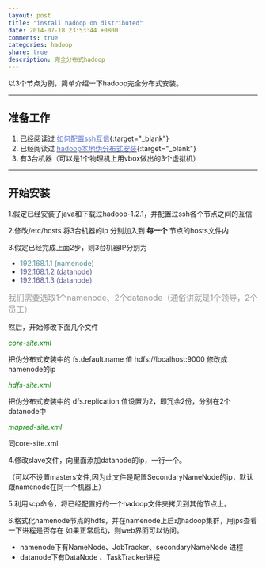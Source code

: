 ```yaml
---
layout: post
title: "install hadoop on distributed"
date: 2014-07-18 23:53:44 +0800
comments: true
categories: hadoop
share: true
description: 完全分布式hadoop
---
```

以3个节点为例，简单介绍一下hadoop完全分布式安装。

<!--more-->

---

## 准备工作
1.  已经阅读过 [<font color="#5a72ca">如何配置ssh互信</font>](http://blog.yuanxiaolong.cn/blog/2014/07/13/install-ssh-and-config/){:target="_blank"}
2.  已经阅读过 [<font color="#5a72ca">hadoop本地伪分布式安装</font>](http://blog.yuanxiaolong.cn/blog/2014/07/12/install-hadoop-on-local/){:target="_blank"}
3.  有3台机器（可以是1个物理机上用vbox做出的3个虚拟机）

---

## 开始安装
1.假定已经安装了java和下载过hadoop-1.2.1，并配置过ssh各个节点之间的互信

2.修改/etc/hosts 将3台机器的ip 分别加入到 **每一个** 节点的hosts文件内

3.假定已经完成上面2步，则3台机器IP分别为

* <font color="#558c96" >192.168.1.1  (namenode) </font>
* <font color="#555796" >192.168.1.2  (datanode) </font>
* <font color="#555796" >192.168.1.3  (datanode) </font>

<font color="#999698" size="3">我们需要选取1个namenode、2个datanode（通俗讲就是1个领导，2个员工）</font>

然后，开始修改下面几个文件

*<font color="green">core-site.xml</font>*

把伪分布式安装中的 fs.default.name 值 hdfs://localhost:9000 修改成namenode的ip

*<font color="green">hdfs-site.xml</font>*

把伪分布式安装中的 dfs.replication 值设置为2，即冗余2份，分别在2个datanode中

*<font color="green">mapred-site.xml</font>*

同core-site.xml

4.修改slave文件，向里面添加datanode的ip，一行一个。

（可以不设置masters文件,因为此文件是配置SecondaryNameNode的ip，默认跟namenode在同一个机器上）

5.利用scp命令，将已经配置好的一个hadoop文件夹拷贝到其他节点上。

6.格式化namenode节点的hdfs，并在namenode上启动hadoop集群，用jps查看一下进程是否存在
如果正常启动，则web界面可以访问。

* namenode下有NameNode、JobTracker、secondaryNameNode 进程
* datanode下有DataNode 、TaskTracker进程
